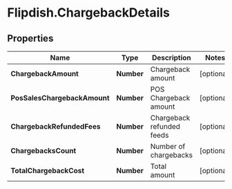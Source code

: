 # Flipdish.ChargebackDetails

## Properties
Name | Type | Description | Notes
------------ | ------------- | ------------- | -------------
**ChargebackAmount** | **Number** | Chargeback amount | [optional] 
**PosSalesChargebackAmount** | **Number** | POS Chargeback amount | [optional] 
**ChargebackRefundedFees** | **Number** | Chargeback refunded feeds | [optional] 
**ChargebacksCount** | **Number** | Number of chargebacks | [optional] 
**TotalChargebackCost** | **Number** | Total amount | [optional] 


